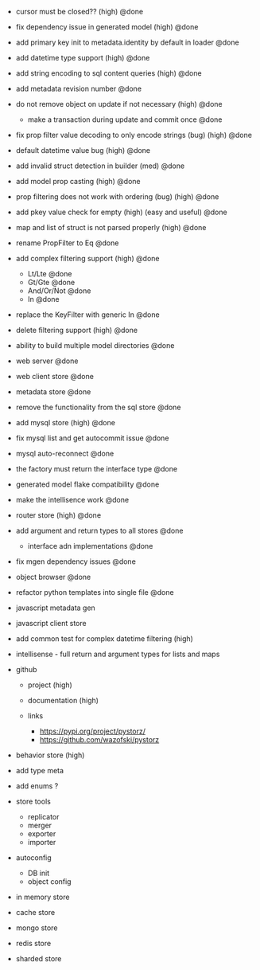 - cursor must be closed?? (high) @done
- fix dependency issue in generated model (high) @done
- add primary key init to metadata.identity by default in loader @done
- add datetime type support (high) @done
- add string encoding to sql content queries (high) @done
- add metadata revision number @done
- do not remove object on update if not necessary (high) @done
    - make a transaction during update and commit once @done
- fix prop filter value decoding to only encode strings (bug) (high) @done
- default datetime value bug (high) @done
- add invalid struct detection in builder (med) @done
- add model prop casting (high) @done
- prop filtering does not work with ordering (bug) (high) @done
- add pkey value check for empty (high) (easy and useful) @done
- map and list of struct is not parsed properly (high) @done
- rename PropFilter to Eq @done
- add complex filtering support (high) @done
    - Lt/Lte @done
    - Gt/Gte @done
    - And/Or/Not @done
    - In @done
- replace the KeyFilter with generic In @done
- delete filtering support (high) @done
- ability to build multiple model directories @done
- web server @done
- web client store @done
- metadata store @done
- remove the functionality from the sql store @done
- add mysql store (high) @done
- fix mysql list and get autocommit issue @done
- mysql auto-reconnect @done

- the factory must return the interface type @done
- generated model flake compatibility @done
- make the intellisence work @done

- router store (high) @done

- add argument and return types to all stores @done
    - interface adn implementations @done

- fix mgen dependency issues @done
- object browser @done

- refactor python templates into single file @done
- javascript metadata gen
- javascript client store

- add common test for complex datetime filtering (high)
- intellisense - full return and argument types for lists and maps

- github
    - project (high)
    - documentation (high)

    - links
        - https://pypi.org/project/pystorz/
        - https://github.com/wazofski/pystorz

- behavior store (high)

- add type meta

- add enums ?
- store tools
    - replicator
    - merger
    - exporter
    - importer

- autoconfig
    - DB init
    - object config

- in memory store
- cache store
- mongo store
- redis store

- sharded store
